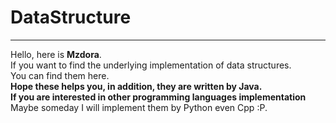# DataStructure
***
Hello, here is **Mzdora**.</br>
If you want to find the underlying implementation of data structures.</br>
You can find them here.</br>
**Hope these helps you, in addition, they are written by Java.**</br>
**If you are interested in other programming languages implementation**</br>
Maybe someday I will implement them by Python even Cpp :P.</br>
